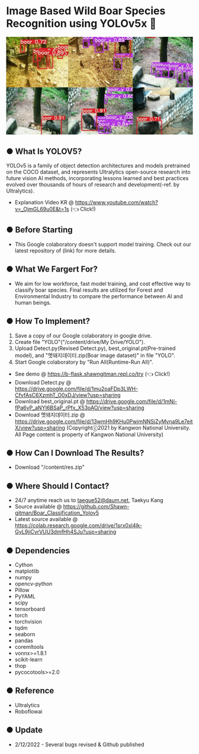 # Image Based Wild Boar Species Recognition using YOLOv5x 🐗

![alt text](boar_sample.jpg)

## ● What Is YOLOV5?

YOLOv5 is a family of object detection architectures and models pretrained on the COCO dataset, and represents Ultralytics open-source research into future vision AI methods, incorporating lessons learned and best practices evolved over thousands of hours of research and development(-ref. by Ultralytics).  

* Explanation Video KR @ https://www.youtube.com/watch?v=_OjmGL69u0E&t=1s (👈 Click!)

## ● Before Starting

* This Google colaboratory doesn't support model training. Check out our latest repository of (link) for more details.

## ● What We Fargert For?

* We aim for low workforce, fast model training, and cost effective way to classify boar species. Final results are utilized for Forest and Environmental Industry to compare the performance between AI and human beings. 


## ● How To Implement?

1. Save a copy of our Google colaboratory in google drive.
2. Create file "YOLO"("/content/drive/My Drive/YOLO").
3. Upload Detect.py(Revised Detect.py), best_original.pt(Pre-trained model), and "멧돼지데이터.zip(Boar image dataset)" in file "YOLO". 
4. Start Google colaboratory by "Run All(Runtime-Run All)".

* See demo @ https://b-flask.shawngitman.repl.co/try (👈 Click!)
* Download Detect.py @ https://drive.google.com/file/d/1mu2oaFDp3LWH-CfvfAsC6XzmhT_O0xDJ/view?usp=sharing
* Download best_original.pt @ https://drive.google.com/file/d/1mNi-fPa6vP_aNYI6BSaP_rPfx_X53oAO/view?usp=sharing
* Download 멧돼지데이터.zip @ https://drive.google.com/file/d/13wmHh9KHu0PwjmNNSjZyMvna9Le7eitX/view?usp=sharing (Copyrightⓒ2021 by Kangwon National University. All Page content is property of Kangwon National University)

## ● How Can I Download The Results?

* Download "/content/res.zip"

## ● Where Should I Contact?

* 24/7 anytime reach us to taegue52@daum.net, Taekyu Kang
* Source available @ https://github.com/Shawn-gitman/Boar_Classification_Yolov5
* Latest source available @ https://colab.research.google.com/drive/1srx0xl4lk-GyL9jiCvrVUU3dmfHh4SJu?usp=sharing


## ● Dependencies

* Cython
* matplotlib
* numpy
* opencv-python
* Pillow
* PyYAML
* scipy
* tensorboard
* torch
* torchvision
* tqdm
* seaborn
* pandas
* coremltools
* vonnx>=1.8.1
* scikit-learn
* thop
* pycocotools>=2.0

## ● Reference

* Ultralytics
* Roboflowai

## ● Update

* 2/12/2022 - Several bugs revised & Github published
